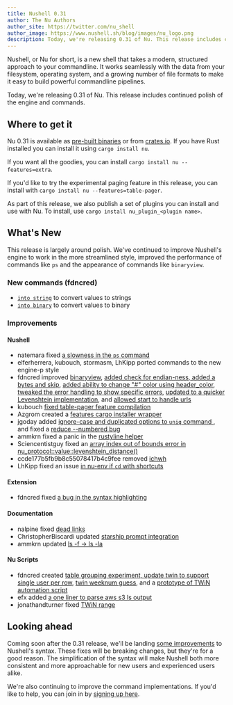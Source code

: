```yaml
---
title: Nushell 0.31
author: The Nu Authors
author_site: https://twitter.com/nu_shell
author_image: https://www.nushell.sh/blog/images/nu_logo.png
description: Today, we're releasing 0.31 of Nu. This release includes continued polish of the engine and commands.
---
```


Nushell, or Nu for short, is a new shell that takes a modern, structured approach to your commandline. It works seamlessly with the data from your filesystem, operating system, and a growing number of file formats to make it easy to build powerful commandline pipelines.

Today, we're releasing 0.31 of Nu. This release includes continued polish of the engine and commands.

<!-- more -->

## Where to get it

Nu 0.31 is available as [pre-built binaries](https://github.com/nushell/nushell/releases/tag/0.31.0) or from [crates.io](https://crates.io/crates/nu). If you have Rust installed you can install it using `cargo install nu`.

If you want all the goodies, you can install `cargo install nu --features=extra`.

If you'd like to try the experimental paging feature in this release, you can install with `cargo install nu --features=table-pager`.

As part of this release, we also publish a set of plugins you can install and use with Nu. To install, use `cargo install nu_plugin_<plugin name>`.

## What's New

This release is largely around polish. We've continued to improve Nushell's engine to work in the more streamlined style, improved the performance of commands like `ps` and the appearance of commands like `binaryview`.

### New commands (fdncred)

- [`into string`](https://github.com/nushell/nushell/issues/3403) to convert values to strings
- [`into binary`](https://github.com/nushell/nushell/issues/3370) to convert values to binary

### Improvements

#### Nushell

- natemara fixed [a slowness in the `ps` command](https://github.com/nushell/nushell/pull/3407)
- elferherrera, kubouch, stormasm, LhKipp ported commands to the new engine-p style
- fdncred improved [binaryview](https://github.com/nushell/nushell/issues/3370), [added check for endian-ness, added a bytes and skip](https://github.com/nushell/nushell/issues/3375), [added ability to change "#" color using header_color](https://github.com/nushell/nushell/issues/3374), [tweaked the error handling to show specific errors](https://github.com/nushell/nushell/issues/3367), [updated to a quicker Levenshtein implementation](https://github.com/nushell/nushell/issues/3366), and [allowed start to handle urls](https://github.com/nushell/nushell/issues/3351)
- kubouch [fixed table-pager feature compilation](https://github.com/nushell/nushell/issues/3359)
- Azgrom created a [features cargo installer wrapper](https://github.com/nushell/nushell/issues/3388)
- jgoday added [ignore-case and duplicated options to `uniq` command ](https://github.com/nushell/nushell/issues/3387), and fixed a [reduce --numbered bug](https://github.com/nushell/nushell/issues/3354)
- ammkrn fixed a panic in the [rustyline helper](https://github.com/nushell/nushell/issues/3382)
- Sciencentistguy fixed an [array index out of bounds error in nu_protocol::value::levenshtein_distance()](https://github.com/nushell/nushell/issues/3358)
- ccde177b5fb9b8c55078417b4c9fee removed [ichwh](https://github.com/nushell/nushell/issues/3349)
- LhKipp fixed an issue [in nu-env if `cd` with shortcuts](https://github.com/nushell/nushell/issues/3344)

#### Extension

- fdncred fixed [a bug in the syntax highlighting](https://github.com/nushell/vscode-nushell-lang/issues/32)

#### Documentation

- nalpine fixed [dead links](https://github.com/nushell/nushell.github.io/issues/126)
- ChristopherBiscardi updated [starship prompt integration](https://github.com/nushell/nushell.github.io/issues/125)
- ammkrn updated [ls -f -> ls -la](https://github.com/nushell/nushell.github.io/issues/123)

#### Nu Scripts

- fdncred created [table grouping experiment, update twin to support single user per row](https://github.com/nushell/nu_scripts/issues/48), [twin weeknum guess](https://github.com/nushell/nu_scripts/issues/46), and a [prototype of TWiN automation script](https://github.com/nushell/nu_scripts/issues/44)
- efx added [a one liner to parse aws s3 ls output](https://github.com/nushell/nu_scripts/issues/47)
- jonathandturner fixed [TWiN range](https://github.com/nushell/nu_scripts/issues/45)

## Looking ahead

Coming soon after the 0.31 release, we'll be landing [some improvements](https://github.com/nushell/nushell/pull/3389) to Nushell's syntax. These fixes will be breaking changes, but they're for a good reason. The simplification of the syntax will make Nushell both more consistent and more approachable for new users and experienced users alike.

We're also continuing to improve the command implementations. If you'd like to help, you can join in by [signing up here](https://github.com/nushell/nushell/issues/3390).
